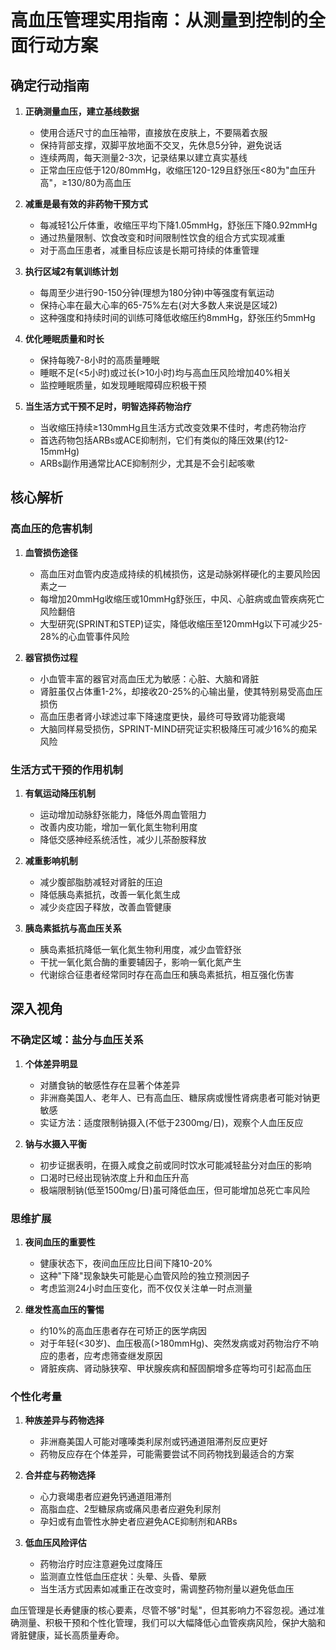 # 高血压管理实用指南：从测量到控制的全面行动方案

## 确定行动指南

1. **正确测量血压，建立基线数据**
   - 使用合适尺寸的血压袖带，直接放在皮肤上，不要隔着衣服
   - 保持背部支撑，双脚平放地面不交叉，先休息5分钟，避免说话
   - 连续两周，每天测量2-3次，记录结果以建立真实基线
   - 正常血压应低于120/80mmHg，收缩压120-129且舒张压<80为"血压升高"，≥130/80为高血压

2. **减重是最有效的非药物干预方式**
   - 每减轻1公斤体重，收缩压平均下降1.05mmHg，舒张压下降0.92mmHg
   - 通过热量限制、饮食改变和时间限制性饮食的组合方式实现减重
   - 对于高血压患者，减重目标应该是长期可持续的体重管理

3. **执行区域2有氧训练计划**
   - 每周至少进行90-150分钟(理想为180分钟)中等强度有氧运动
   - 保持心率在最大心率的65-75%左右(对大多数人来说是区域2)
   - 这种强度和持续时间的训练可降低收缩压约8mmHg，舒张压约5mmHg

4. **优化睡眠质量和时长**
   - 保持每晚7-8小时的高质量睡眠
   - 睡眠不足(<5小时)或过长(>10小时)均与高血压风险增加40%相关
   - 监控睡眠质量，如发现睡眠障碍应积极干预

5. **当生活方式干预不足时，明智选择药物治疗**
   - 当收缩压持续≥130mmHg且生活方式改变效果不佳时，考虑药物治疗
   - 首选药物包括ARBs或ACE抑制剂，它们有类似的降压效果(约12-15mmHg)
   - ARBs副作用通常比ACE抑制剂少，尤其是不会引起咳嗽

## 核心解析

### 高血压的危害机制
1. **血管损伤途径**
   - 高血压对血管内皮造成持续的机械损伤，这是动脉粥样硬化的主要风险因素之一
   - 每增加20mmHg收缩压或10mmHg舒张压，中风、心脏病或血管疾病死亡风险翻倍
   - 大型研究(SPRINT和STEP)证实，降低收缩压至120mmHg以下可减少25-28%的心血管事件风险

2. **器官损伤过程**
   - 小血管丰富的器官对高血压尤为敏感：心脏、大脑和肾脏
   - 肾脏虽仅占体重1-2%，却接收20-25%的心输出量，使其特别易受高血压损伤
   - 高血压患者肾小球滤过率下降速度更快，最终可导致肾功能衰竭
   - 大脑同样易受损伤，SPRINT-MIND研究证实积极降压可减少16%的痴呆风险

### 生活方式干预的作用机制
1. **有氧运动降压机制**
   - 运动增加动脉舒张能力，降低外周血管阻力
   - 改善内皮功能，增加一氧化氮生物利用度
   - 降低交感神经系统活性，减少儿茶酚胺释放

2. **减重影响机制**
   - 减少腹部脂肪减轻对肾脏的压迫
   - 降低胰岛素抵抗，改善一氧化氮生成
   - 减少炎症因子释放，改善血管健康

3. **胰岛素抵抗与高血压关系**
   - 胰岛素抵抗降低一氧化氮生物利用度，减少血管舒张
   - 干扰一氧化氮合酶的重要辅因子，影响一氧化氮产生
   - 代谢综合征患者经常同时存在高血压和胰岛素抵抗，相互强化伤害

## 深入视角

### 不确定区域：盐分与血压关系
1. **个体差异明显**
   - 对膳食钠的敏感性存在显著个体差异
   - 非洲裔美国人、老年人、已有高血压、糖尿病或慢性肾病患者可能对钠更敏感
   - 实证方法：适度限制钠摄入(不低于2300mg/日)，观察个人血压反应

2. **钠与水摄入平衡**
   - 初步证据表明，在摄入咸食之前或同时饮水可能减轻盐分对血压的影响
   - 口渴时已经出现钠浓度上升和血压升高
   - 极端限制钠(低至1500mg/日)虽可降低血压，但可能增加总死亡率风险

### 思维扩展
1. **夜间血压的重要性**
   - 健康状态下，夜间血压应比日间下降10-20%
   - 这种"下降"现象缺失可能是心血管风险的独立预测因子
   - 考虑监测24小时血压变化，而不仅仅关注单一时点测量

2. **继发性高血压的警惕**
   - 约10%的高血压患者存在可矫正的医学病因
   - 对于年轻(<30岁)、血压极高(>180mmHg)、突然发病或对药物治疗不响应的患者，应考虑筛查继发原因
   - 肾脏疾病、肾动脉狭窄、甲状腺疾病和醛固酮增多症等均可引起高血压

### 个性化考量
1. **种族差异与药物选择**
   - 非洲裔美国人可能对噻嗪类利尿剂或钙通道阻滞剂反应更好
   - 药物反应存在个体差异，可能需要尝试不同药物找到最适合的方案

2. **合并症与药物选择**
   - 心力衰竭患者应避免钙通道阻滞剂
   - 高脂血症、2型糖尿病或痛风患者应避免利尿剂
   - 孕妇或有血管性水肿史者应避免ACE抑制剂和ARBs

3. **低血压风险评估**
   - 药物治疗时应注意避免过度降压
   - 监测直立性低血压症状：头晕、头昏、晕厥
   - 当生活方式因素如减重正在改变时，需调整药物剂量以避免低血压

血压管理是长寿健康的核心要素，尽管不够"时髦"，但其影响力不容忽视。通过准确测量、积极干预和个性化管理，我们可以大幅降低心血管疾病风险，保护大脑和肾脏健康，延长高质量寿命。